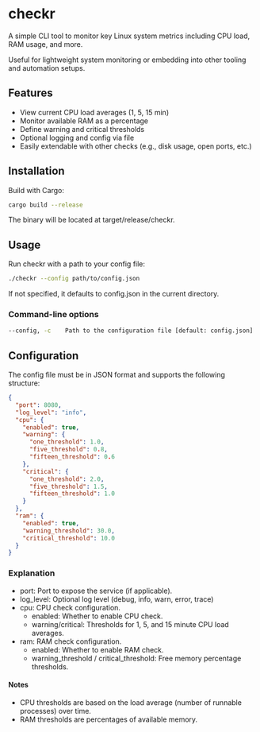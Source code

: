 # checkr

A simple CLI tool to monitor key Linux system metrics including CPU load, RAM usage, and more.

Useful for lightweight system monitoring or embedding into other tooling and automation setups.

## Features

- View current CPU load averages (1, 5, 15 min)
- Monitor available RAM as a percentage
- Define warning and critical thresholds
- Optional logging and config via file
- Easily extendable with other checks (e.g., disk usage, open ports, etc.)

## Installation

Build with Cargo:

```bash
cargo build --release
```

The binary will be located at target/release/checkr.

## Usage

Run checkr with a path to your config file:

```bash
./checkr --config path/to/config.json
```

If not specified, it defaults to config.json in the current directory.

### Command-line options

```bash
--config, -c    Path to the configuration file [default: config.json]
```

## Configuration

The config file must be in JSON format and supports the following structure:

```json
{
  "port": 8080,
  "log_level": "info",
  "cpu": {
    "enabled": true,
    "warning": {
      "one_threshold": 1.0,
      "five_threshold": 0.8,
      "fifteen_threshold": 0.6
    },
    "critical": {
      "one_threshold": 2.0,
      "five_threshold": 1.5,
      "fifteen_threshold": 1.0
    }
  },
  "ram": {
    "enabled": true,
    "warning_threshold": 30.0,
    "critical_threshold": 10.0
  }
}
```
### Explanation

- port: Port to expose the service (if applicable).
- log_level: Optional log level (debug, info, warn, error, trace)
- cpu: CPU check configuration.
    - enabled: Whether to enable CPU check.
    - warning/critical: Thresholds for 1, 5, and 15 minute CPU load averages.
- ram: RAM check configuration.
    - enabled: Whether to enable RAM check.
    - warning_threshold / critical_threshold: Free memory percentage thresholds.

#### Notes

- CPU thresholds are based on the load average (number of runnable processes) over time.
- RAM thresholds are percentages of available memory.
